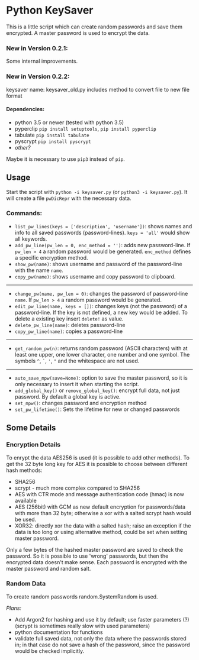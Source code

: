 # Python KeySaver
This is a little script which can create random passwords and save them encrypted.
A master password is used to encrypt the data.

### New in Version 0.2.1:
Some internal improvements.

### New in Version 0.2.2:
keysaver name: keysaver_old.py
includes method to convert file to new file format

#### Dependencies:
- python 3.5 or newer (tested with python 3.5)
- pyperclip `pip install setuptools`, `pip install pyperclip`
- tabulate `pip install tabulate`
- pyscrypt `pip install pyscrypt`
- *other?*

Maybe it is necessary to use `pip3` instead of `pip`.

## Usage
Start the script with `python -i keysaver.py` (or `python3 -i keysaver.py`). It will create a file `pwDicRepr` with the necessary data.

### Commands:
- `list_pw_lines(keys = ['description', 'username'])`: shows names and info to all saved passwords (password-lines). `keys = 'all'` would show all keywords.
- `add_pw_line(pw_len = 0, enc_method = '')`: adds new password-line. If `pw_len > 4` a random password would be generated. `enc_method` defines a specific encryption method.
- `show_pw(name)`: shows username and password of the password-line with the name `name`.
- `copy_pw(name)`: shows username and copy password to clipboard.
-----
- `change_pw(name, pw_len = 0)`: changes the password of password-line `name`. If `pw_len > 4` a random password would be generated.
- `edit_pw_line(name, keys = [])`: changes keys (not the password) of a password-line. If the key is not defined, a new key would be added. To delete a existing key insert `delete!` as value.
- `delete_pw_line(name)`: deletes password-line
- `copy_pw_line(name)`: copies a password-line
-----
- `get_random_pw(n)`: returns random password (ASCII characters) with at least one upper, one lower character, one number and one symbol. The symbols `^`, `` ` ``, `'`, `` " `` and the whitespace are not used.
-----
- `auto_save_mpw(save=None)`: option to save the master password, so it is only necessary to insert it when starting the script.
- `add_global_key()` or `remove_global_key()`: encrypt full data, not just password. By default a global key is active.
- `set_mpw()`: changes password and encryption method
- `set_pw_lifetime()`: Sets the lifetime for new or changed passwords

## Some Details
### Encryption Details
To enrypt the data AES256 is used (it is possible to add other methods). To get the 32 byte long key for AES it is possible to choose between different hash methods:
* SHA256
* scrypt - much more complex compared to SHA256
* AES with CTR mode and message authentication code (hmac) is now available
* AES (256bit) with GCM as new default encryption for passwords/data with more than 32 byte; otherwise a xor with a salted scrypt hash would be used.
* XOR32: directly xor the data with a salted hash; raise an exception if the data is too long or using alternative method, could be set when setting master password.

Only a few bytes of the hashed master password are saved to check the password. So it is possible to use 'wrong' passwords, but then the encrypted data doesn't make sense. Each password is encrypted with the master password and random salt.

### Random Data
To create random passwords random.SystemRandom is used.

*Plans:*
- Add Argon2 for hashing and use it by default; use faster parameters (?)(scrypt is sometimes really slow with used parameters)
- python documentation for functions
- validate full saved data, not only the data where the passwords stored in; in that case do not save a hash of the password, since the password would be checked implicitly.
